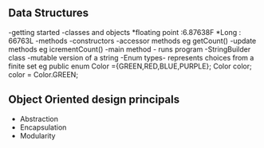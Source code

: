 ##                         Data Structures
-getting started
    -classes and objects
        *floating point :6.87638F
        *Long : 66763L
    -methods
        -constructors
        -accessor methods eg getCount()
        -update methods eg icrementCount()
        -main method - runs program
    -StringBuilder class -mutable version of a string
    -Enum types- represents choices from a finite set
        eg public enum Color ={GREEN,RED,BLUE,PURPLE};
            Color color;
                color = Color.GREEN;

## Object Oriented design principals
 * Abstraction
 * Encapsulation
 * Modularity
